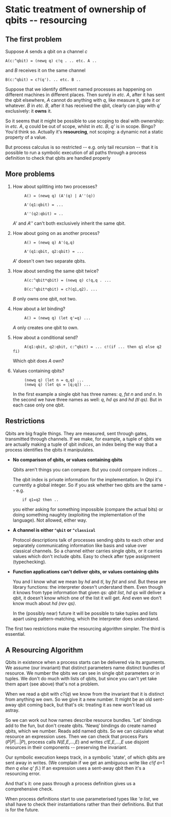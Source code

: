 # Static treatment of ownership of qbits -- resourcing

## The first problem

Suppose *A* sends a qbit on a channel *c*

	A(c:^qbit) = (newq q) c!q . .. etc. A ..
	
and *B* receives it on the same channel

	B(c:^qbit) = c?(q'). .. etc. B ..
	
Suppose that we identify different named processes as happening on different machines in different places. Then surely in *etc. A*, after it has sent the qbit elsewhere, *A* cannot do anything with *q*, like measure it, gate it or whatever. *B* in *etc. B*, after it has received the qbit, clearly can play with *q'* exclusively: it **owns** it.

So it seems that it might be possible to use scoping to deal with ownership: in *etc. A*, *q* could be out of scope, whilst in *etc. B*, *q'* is in scope. Bingo? You'd think so. Actually it's __resourcing__, not scoping: a dynamic not a static property of a value.

But process calculus is so restricted -- e.g. only tail recursion -- that it is possible to run a symbolic execution of all paths through a process definition to check that qbits are handled properly

## More problems

1. How about splitting into two processes?

			A() = (newq q) (A'(q) | A''(q))
	
			A'(q1:qbit) = ...
	
			A''(q2:qbit) = ..
	

	*A'* and *A''* can't both exclusively inherit the same qbit.

2. How about going on as another process?

			A() = (newq q) A'(q,q)
	
			A'(q1:qbit, q2:qbit) = ...
	
	*A'* doesn't own two separate qbits.
	
3. How about sending the same qbit twice?

			A(c:^qbit*qbit) = (newq q) c!q,q . ...
		
			B(c:^qbit*qbit) = c?(q1,q2). ...
		
	*B* only owns one qbit, not two.
	
4. How about a *let* binding?

			A() = (newq q) (let q'=q) ...
		
	*A* only creates one qbit to own.
	
5. How about a conditional send?
	
			A(q1:qbit, q2:qbit, c:^qbit) = ... c!(if ... then q1 else q2 fi)
	
	Which qbit does *A* own?
	
6. Values containing qbits?

			(newq q) (let n = q,q) ...
			(newq q) (let qs = [q;q]) ... 
		
	In the first example a single qbit has three names: *q*, *fst n* and *snd n*. In the second we have three names as well: *q*, *hd qs* and *hd (tl qs)*. But in each case only one qbit.
	
## Restrictions

Qbits are big fragile things. They are measured, sent through gates, transmitted through channels. If we make, for example, a tuple of qbits we are actually making a tuple of qbit *indices*, an index being the way that a process identifies the qbits it manipulates. 

  * **No comparison of qbits, or values containing qbits**
	
	Qbits aren't things you can compare. But you could compare indices ... 
	
	The qbit index is private information for the implementation. In Qtpi it's currently a global integer. So if you ask whether two qbits are the same -- e.g.
  
			if q1=q2 then ..
		
	you either asking for something impossible (compare the actual bits) or doing something naughty (exploiting the implementation of the language). Not allowed, either way.

  * **A channel is either `^qbit` or `^classical`**
    
	Protocol descriptions talk of processes sending qbits to each other and separately communicating information like basis and value over classical channels. So a channel either carries single qbits, or it carries values which don't include qbits. Easy to check after type assignment (typechecking).
	
  * **Function applications can't deliver qbits, or values containing qbits**
	
	You and I know what we mean by *hd* and *tl*, by *fst* and *snd*. But these are library functions: the interpreter doesn't understand them. Even though it knows from type information that given  *qs: qbit list*, *hd qs* will deliver a qbit, it doesn't know which one of the list it will get. And even we don't know much about *hd (rev qs)*.
	
	In the (possibly near) future it will be possible to take tuples and lists apart using pattern-matching, which the interpreter does understand.

The first two restrictions make the resourcing algorithm simpler. The third is essential.

## A Resourcing Algorithm

Qbits in existence when a process starts can be delivered via its arguments. We assume (our invariant) that distinct parameters name distinct bundles of resource. We number the qbits we can see in single qbit parameters or in tuples. We don't do much with lists of qbits, but since you can't yet take them apart (see above) that's not a problem.

When we read a qbit with *c*?(*q*) we know from the invariant that it is distinct from anything we own. So we give it a new number. It might be an old sent-away qbit coming back, but that's ok: treating it as new won't lead us astray.

So we can work out how names describe resource bundles. 'Let' bindings add to the fun, but don't create qbits. 'Newq' bindings do create named qbits, which we number. Reads add named qbits. So we can calculate what resource an expression uses. Then we can check that process Pars (*P*|*P*|...|*P*), process calls *N*(*E*,*E*,...,*E*) and writes *c*!*E*,*E*,...,*E* use disjoint resources in their components -- preserving the invariant.

Our symbolic execution keeps track, in a symbolic 'state', of which qbits are sent away in writes. (We complain if we get an ambiguous write like *c*!*if* *a*=1 *then* *q* *else* *q'* *fi*.) If an expression uses a sent-away qbit then it's a resourcing error.

And that's it: one pass through a process definition gives us a comprehensive check.

When process definitions start to use parameterised types like *'a list*, we shall have to check their instantiations rather than their definitions. But that is for the future.
  
